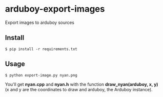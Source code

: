# arduboy-export-images

Export images to arduboy sources

## Install

```
$ pip install -r requirements.txt
```

## Usage

```
$ python export-image.py nyan.png
```

You'll get **nyan.cpp** and **nyan.h** with the function **draw_nyan(arduboy, x, y)** (x and y are the coordinates to draw and arduboy, the Arduboy instance).
